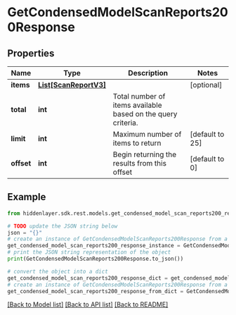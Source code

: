 # GetCondensedModelScanReports200Response


## Properties

Name | Type | Description | Notes
------------ | ------------- | ------------- | -------------
**items** | [**List[ScanReportV3]**](ScanReportV3.md) |  | [optional] 
**total** | **int** | Total number of items available based on the query criteria. | 
**limit** | **int** | Maximum number of items to return | [default to 25]
**offset** | **int** | Begin returning the results from this offset | [default to 0]

## Example

```python
from hiddenlayer.sdk.rest.models.get_condensed_model_scan_reports200_response import GetCondensedModelScanReports200Response

# TODO update the JSON string below
json = "{}"
# create an instance of GetCondensedModelScanReports200Response from a JSON string
get_condensed_model_scan_reports200_response_instance = GetCondensedModelScanReports200Response.from_json(json)
# print the JSON string representation of the object
print(GetCondensedModelScanReports200Response.to_json())

# convert the object into a dict
get_condensed_model_scan_reports200_response_dict = get_condensed_model_scan_reports200_response_instance.to_dict()
# create an instance of GetCondensedModelScanReports200Response from a dict
get_condensed_model_scan_reports200_response_from_dict = GetCondensedModelScanReports200Response.from_dict(get_condensed_model_scan_reports200_response_dict)
```
[[Back to Model list]](../README.md#documentation-for-models) [[Back to API list]](../README.md#documentation-for-api-endpoints) [[Back to README]](../README.md)


